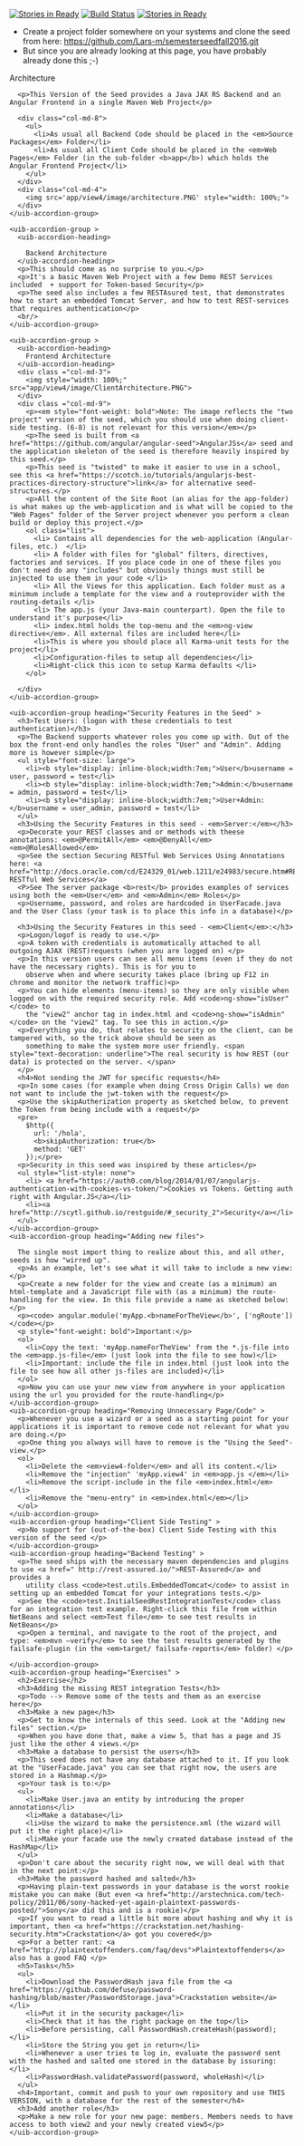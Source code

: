 [![Stories in Ready](https://badge.waffle.io/rpuls/CA3.png?label=ready&title=Ready)](https://waffle.io/rpuls/CA3)
[![Build Status](https://travis-ci.org/rpuls/CA3.svg?branch=master)](https://travis-ci.org/rpuls/CA3)
[![Stories in Ready](https://badge.waffle.io/rpuls/CA3.png?label=ready&title=Ready)](http://waffle.io/rpuls/CA3)

<div >
  <uib-accordion>
    <uib-accordion-group heading="Getting the Seed" >
      <ul>
        <li>Create a project folder somewhere on your systems and clone the seed from here: <a href="https://github.com/Lars-m/semesterseedfall2016.git">https://github.com/Lars-m/semesterseedfall2016.git</a> </li>
        <li>But since you are already looking at this page, you have probably already done this ;-)</li>
      </ul>
    </uib-accordion-group>
    <uib-accordion-group is-open="status.isFirstOpen" >
      <uib-accordion-heading>
        Architecture
      </uib-accordion-heading>

      <p>This Version of the Seed provides a Java JAX RS Backend and an Angular Frontend in a single Maven Web Project</p>

      <div class="col-md-8">
        <ul>
          <li>As usual all Backend Code should be placed in the <em>Source Packages</em> Folder</li>
          <li>As usual all Client Code should be placed in the <em>Web Pages</em> Folder (in the sub-folder <b>app</b>) which holds the Angular Frontend Project</li>
        </ul>
      </div>
      <div class="col-md-4">
        <img src='app/view4/image/architecture.PNG' style="width: 100%;">
      </div>
    </uib-accordion-group>

    <uib-accordion-group >
      <uib-accordion-heading>

        Backend Architecture
      </uib-accordion-heading>
      <p>This should come as no surprise to you.</p> 
      <p>It's a basic Maven Web Project with a few Demo REST Services included  + support for Token-based Security</p>
      <p>The seed also includes a few RESTAsured test, that demonstrates how to start an embedded Tomcat Server, and how to test REST-services that requires authentication</p>
      <br/>
    </uib-accordion-group>

    <uib-accordion-group >
      <uib-accordion-heading>       
        Frontend Architecture
      </uib-accordion-heading>
      <div class ="col-md-3">
        <img style="width: 100%;" src="app/view4/image/ClientArchitecture.PNG">
      </div>
      <div class ="col-md-9">
        <p><em style="font-weight: bold">Note: The image reflects the "two project" version of the seed, which you should use when doing client-side testing. (6-8) is not relevant for this version</em></p>
        <p>The seed is built from <a href="https://github.com/angular/angular-seed">AngularJSs</a> seed and the application skeleton of the seed is therefore heavily inspired by this seed.</p>
        <p>This seed is "twisted" to make it easier to use in a school, see this <a href="https://scotch.io/tutorials/angularjs-best-practices-directory-structure">link</a> for alternative seed-structures.</p> 
        <p>All the content of the Site Root (an alias for the app-folder) is what makes up the web-application and is what will be copied to the "Web Pages" folder of the Server project whenever you perform a clean build or deploy this project.</p>
        <ol class="list">
          <li> Contains all dependencies for the web-application (Angular-files, etc.)  </li>
          <li> A folder with files for "global" filters, directives, factories and services. If you place code in one of these files you don't need do any "includes" but obviously things must still be injected to use them in your code </li>
          <li> All the Views for this application. Each folder must as a minimum include a template for the view and a routeprovider with the routing-details </li>
          <li> The app.js (your Java-main counterpart). Open the file to understand it's purpose</li>
          <li> index.html holds the top-menu and the <em>ng-view directive</em>. All external files are included here</li>
          <li>This is where you should place all Karma-unit tests for the project</li>
          <li>Configuration-files to setup all dependencies</li>
          <li>Right-click this icon to setup Karma defaults </li>
        </ol>

      </div>
    </uib-accordion-group>

    <uib-accordion-group heading="Security Features in the Seed" >
      <h3>Test Users: (logon with these credentials to test authentication)</h3>
      <p>The Backend supports whatever roles you come up with. Out of the box the front-end only handles the roles "User" and "Admin". Adding more is however simple</p>
      <ul style="font-size: large">
        <li><b style="display: inline-block;width:7em;">User</b>username = user, password = test</li>
        <li><b style="display: inline-block;width:7em;">Admin:</b>username = admin, password = test</li>
        <li><b style="display: inline-block;width:7em;">User+Admin:</b>username = user_admin, password = test</li>
      </ul>
      <h3>Using the Security Features in this seed - <em>Server:</em></h3>
      <p>Decorate your REST classes and or methods with theese annotations: <em>@PermitAll</em> <em>@DenyAll</em> <em>@RolesAllowed</em>
      <p>See the section Securing RESTful Web Services Using Annotations here: <a href="http://docs.oracle.com/cd/E24329_01/web.1211/e24983/secure.htm#RESTF256">Securing RESTful Web Services</a>
      <P>See The server package <b>rest</b> provides examples of services using both the <em>User</em> and <em>Admin</em> Roles</p>
      <p>Username, password, and roles are hardcoded in UserFacade.java and the User Class (your task is to place this info in a database)</p>

      <h3>Using the Security Features in this seed - <em>Client</em>:</h3>
      <p>Logon/logof is ready to use.</p>
      <p>A token with credentials is automatically attached to all outgoing AJAX (REST)requests (when you are logged on) </p>
      <p>In this version users can see all menu items (even if they do not have the necessary rights). This is for you to
        observe when and where security takes place (bring up F12 in chrome and monitor the network traffic)<p>
      <p>You can hide elements (menu-items) so they are only visible when logged on with the required security role. Add <code>ng-show="isUser"</code> to
        the "view2" anchor tag in index.html and <code>ng-show="isAdmin"</code> on the "view2" tag. To see this in action.</p>
      <p>Everything you do, that relates to security on the client, can be tampered with, so the trick above should be seen as
        something to make the system more user friendly. <span style="text-decoration: underline">The real security is how REST (our data) is protected on the server. </span>
      </p>
      <h4>Not sending the JWT for specific requests</h4>
      <p>In some cases (for example when doing Cross Origin Calls) we don not want to include the jwt-token with the request</p>
      <p>Use the skipAutherization property as sketched below, to prevent the Token from being include with a request</p>
      <pre>
        $http({
          url: '/hola',
          <b>skipAuthorization: true</b>
          method: 'GET'
        });</pre>
      <p>Security in this seed was inspired by these articles</p>
      <ul style="list-style: none">
        <li> <a href="https://auth0.com/blog/2014/01/07/angularjs-authentication-with-cookies-vs-token/">Cookies vs Tokens. Getting auth right with Angular.JS</a></li>
        <li><a href="http://scytl.github.io/restguide/#_security_2">Security</a></li>
      </ul>
    </uib-accordion-group>
    <uib-accordion-group heading="Adding new files">

      The single most import thing to realize about this, and all other, seeds is how "wirred up".
      <p>As an example, let's see what it will take to include a new view:</p>
      <p>Create a new folder for the view and create (as a minimum) an html-template and a JavaScript file with (as a minimum) the route-handling for the view. In this file provide a name as sketched below:</p>
      <p><code> angular.module('myApp.<b>nameForTheView</b>', ['ngRoute'])</code></p>
      <p style="font-weight: bold">Important:</p> 
      <ol>
        <li>Copy the text: 'myApp.nameForTheView' from the *.js-file into the <em>app.js-file</em> (just look into the file to see how)</li>
        <li>Important: include the file in index.html (just look into the file to see how all other js-files are included)</li>
      </ol>
      <p>Now you can use your new view from anywhere in your application using the url you provided for the route-handling</p>
    </uib-accordion-group>
    <uib-accordion-group heading="Removing Unnecessary Page/Code" >
      <p>Whenever you use a wizard or a seed as a starting point for your applications it is important to remove code not relevant for what you are doing.</p>
      <p>One thing you always will have to remove is the "Using the Seed"-view.</p>
      <ol>
        <li>Delete the <em>view4-folder</em> and all its content.</li>
        <li>Remove the "injection" 'myApp.view4' in <em>app.js </em></li>
        <li>Remove the script-include in the file <em>index.html</em> </li>
        <li>Remove the "menu-entry" in <em>index.html</em></li>
      </ol>
    </uib-accordion-group>
    <uib-accordion-group heading="Client Side Testing" >
      <p>No support for (out-of-the-box) Client Side Testing with this version of the seed </p>
    </uib-accordion-group>
    <uib-accordion-group heading="Backend Testing" >
      <p>The seed ships with the necessary maven dependencies and plugins to use <a href=" http://rest-assured.io/">REST-Assured</a> and provides a 
        utility class <code>test.utils.EmbeddedTomcat</code> to assist in setting up an embedded Tomcat for your integrations tests.</p>
      <p>See the <code>test.InitialSeedRestIntegrationTest</code> class for an integration test example. Right-click this file from within NetBeans and select <em>Test file</em> to see test results in NetBeans</p>
      <p>Open a terminal, and navigate to the root of the project, and type: <em>mvn –verify</em> to see the test results generated by the failsafe-plugin (in the <em>target/ failsafe-reports</em> folder) </p>

    </uib-accordion-group>
    <uib-accordion-group heading="Exercises" >
      <h2>Exercise</h2>
      <h3>Adding the missing REST integration Tests</h3>
      <p>Todo --> Remove some of the tests and them as an exercise here</p>
      <h3>Make a new page</h3>
      <p>Get to know the internals of this seed. Look at the "Adding new files" section.</p>
      <p>When you have done that, make a view 5, that has a page and JS just like the other 4 views.</p>
      <h3>Make a database to persist the users</h3>
      <p>This seed does not have any database attached to it. If you look at the "UserFacade.java" you can see that right now, the users are stored in a Hashmap.</p>
      <p>Your task is to:</p>
      <ul>
        <li>Make User.java an entity by introducing the proper annotations</li>
        <li>Make a database</li>
        <li>Use the wizard to make the persistence.xml (the wizard will put it the right place)</li>
        <li>Make your facade use the newly created database instead of the HashMap</li>
      </ul>
      <p>Don't care about the security right now, we will deal with that in the next point:</p>
      <h3>Make the password hashed and salted</h3>
      <p>Having plain-text passwords in your database is the worst rookie mistake you can make (But even <a href="http://arstechnica.com/tech-policy/2011/06/sony-hacked-yet-again-plaintext-passwords-posted/">Sony</a> did this and is a rookie)</p>
      <p>If you want to read a little bit more about hashing and why it is important, then <a href="https://crackstation.net/hashing-security.htm">Crackstation</a> got you covered</p>
      <p>For a better rant: <a href="http://plaintextoffenders.com/faq/devs">Plaintextoffenders</a> also has a good FAQ </p>
      <h5>Tasks</h5>
      <ul>
        <li>Download the PasswordHash java file from the <a href="https://github.com/defuse/password-hashing/blob/master/PasswordStorage.java">Crackstation website</a></li>
        <li>Put it in the security package</li>
        <li>Check that it has the right package on the top</li>
        <li>Before persisting, call PasswordHash.createHash(password);</li>
        <li>Store the String you get in return</li>
        <li>Whenever a user tries to log in, evaluate the password sent with the hashed and salted one stored in the database by issuring: </li>
        <li>PasswordHash.validatePassword(password, wholeHash)</li>
      </ul>
      <h4>Important, commit and push to your own repository and use THIS VERSION, with a database for the rest of the semester</h4>
      <h3>Add another role</h3>
      <p>Make a new role for your new page: members. Members needs to have access to both view2 and your newly created view5</p>
    </uib-accordion-group>

  </uib-accordion>
</div>
